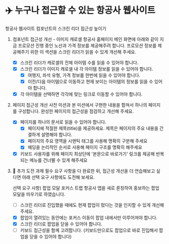 # ✈️ 누구나 접근할 수 있는 항공사 웹사이트

항공사 웹사이트 컴포넌트의 스크린 리더 접근성 높이기

1. 컴포넌트 접근성 개선 - 이미지 캐로셀
   항공사 홈페이지 메인 화면에 아래와 같이 지금 프로모션 진행 중인 노선과 가격 정보를 제공해주려 합니다.
   프로모션 정보를 제공해주기 위한 이 섹션을 스크린 리더가 읽을 수 있게 개선해 주세요.

   - [x] 스크린 리더가 캐로셀의 전체 아이템 수를 읽을 수 있어야 합니다.
   - [x] 스크린 리더가 이미지 캐로셀 내 각 아이템 정보를 읽을 수 있어야 합니다.
     - [x] 여행지, 좌석 유형, 가격 정보를 한번에 읽을 수 있어야 합니다.
     - [x] 이전/다음 아이템으로 이동하고 현재 보이는 아이템의 정보를 읽을 수 있어야 합니다.
   - [x] 각 아이템을 선택하면 각각에 맞는 링크로 이동할 수 있어야 합니다.

2. 페이지 접근성 개선
   사전 미션과 본 미션에서 구현한 내용을 합쳐서 하나의 페이지를 구성합니다.
   완성한 페이지의 접근성을 점검하고 개선해 주세요.

   - [x] 페이지를 하나의 문서로 읽을 수 있어야 합니다.
     - [x] 페이지에 적절한 제목(title)을 제공하세요. 제목은 페이지의 주요 내용을 간결하게 설명해야 합니다.
     - [x] 페이지의 주요 영역을 시맨틱 태그를 사용해 명확히 구분해 주세요
     - [x] 헤딩을 논리적인 순서로 사용해 페이지 구조를 명확히 해주세요
   - [x] 키보드 사용자를 위해 페이지 최상단에 '본문으로 바로가기' 링크를 제공해 반복되는 메뉴를 건너뛸 수 있게 해주세요

3. 🚚 추가 도전 과제
   필수 요구 사항을 다 완료한 뒤, 접근성 개선을 더 연습해보고 싶다면 아래 선택 요구 사항에도 도전해 보세요.

   선택 요구 사항) 팝업 모달 포커스 트랩
   항공사 앱을 새로 론칭하여 홍보하는 팝업 모달을 띄우기로 하였습니다.

   - [ ] 스크린 리더로 진입했을 때에도 현재 팝업이 떴다는 것을 인지할 수 있게 개선해 주세요.
   - [x] 팝업이 열려있는 동안에는 포커스 이동이 팝업 내에서만 이루어져야 합니다.
   - [x] 스크린 리더로 팝업을 닫을 수 있어야 합니다.
   - [ ] 키보드 접근성을 함께 고려합니다. (키보드만으로도 팝업으로 바로 진입해서 팝업을 닫을 수 있어야 합니다)
